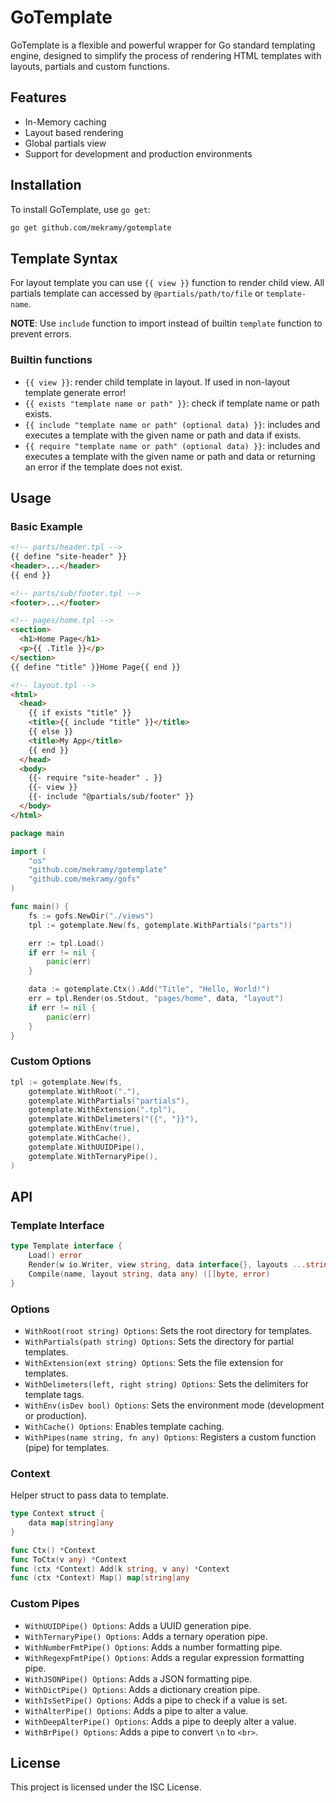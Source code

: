 # GoTemplate

GoTemplate is a flexible and powerful wrapper for Go standard templating engine, designed to simplify the process of rendering HTML templates with layouts, partials and custom functions.

## Features

- In-Memory caching
- Layout based rendering
- Global partials view
- Support for development and production environments

## Installation

To install GoTemplate, use `go get`:

```sh
go get github.com/mekramy/gotemplate
```

## Template Syntax

For layout template you can use `{{ view }}` function to render child view. All partials template can accessed by `@partials/path/to/file` or `template-name`.

**NOTE**: Use `include` function to import instead of builtin `template` function to prevent errors.

### Builtin functions

- `{{ view }}`: render child template in layout. If used in non-layout template generate error!
- `{{ exists "template name or path" }}`: check if template name or path exists.
- `{{ include "template name or path" (optional data) }}`: includes and executes a template with the given name or path and data if exists.
- `{{ require "template name or path" (optional data) }}`: includes and executes a template with the given name or path and data or returning an error if the template does not exist.

## Usage

### Basic Example

```html
<!-- parts/header.tpl -->
{{ define "site-header" }}
<header>...</header>
{{ end }}

<!-- parts/sub/footer.tpl -->
<footer>...</footer>

<!-- pages/home.tpl -->
<section>
  <h1>Home Page</h1>
  <p>{{ .Title }}</p>
</section>
{{ define "title" }}Home Page{{ end }}

<!-- layout.tpl -->
<html>
  <head>
    {{ if exists "title" }}
    <title>{{ include "title" }}</title>
    {{ else }}
    <title>My App</title>
    {{ end }}
  </head>
  <body>
    {{- require "site-header" . }}
    {{- view }}
    {{- include "@partials/sub/footer" }}
  </body>
</html>
```

```go
package main

import (
    "os"
    "github.com/mekramy/gotemplate"
    "github.com/mekramy/gofs"
)

func main() {
    fs := gofs.NewDir("./views")
    tpl := gotemplate.New(fs, gotemplate.WithPartials("parts"))

    err := tpl.Load()
    if err != nil {
        panic(err)
    }

    data := gotemplate.Ctx().Add("Title", "Hello, World!")
    err = tpl.Render(os.Stdout, "pages/home", data, "layout")
    if err != nil {
        panic(err)
    }
}
```

### Custom Options

```go
tpl := gotemplate.New(fs,
    gotemplate.WithRoot("."),
    gotemplate.WithPartials("partials"),
    gotemplate.WithExtension(".tpl"),
    gotemplate.WithDelimeters("{{", "}}"),
    gotemplate.WithEnv(true),
    gotemplate.WithCache(),
    gotemplate.WithUUIDPipe(),
    gotemplate.WithTernaryPipe(),
)
```

## API

### Template Interface

```go
type Template interface {
    Load() error
    Render(w io.Writer, view string, data interface{}, layouts ...string) error
    Compile(name, layout string, data any) ([]byte, error)
}
```

### Options

- `WithRoot(root string) Options`: Sets the root directory for templates.
- `WithPartials(path string) Options`: Sets the directory for partial templates.
- `WithExtension(ext string) Options`: Sets the file extension for templates.
- `WithDelimeters(left, right string) Options`: Sets the delimiters for template tags.
- `WithEnv(isDev bool) Options`: Sets the environment mode (development or production).
- `WithCache() Options`: Enables template caching.
- `WithPipes(name string, fn any) Options`: Registers a custom function (pipe) for templates.

### Context

Helper struct to pass data to template.

```go
type Context struct {
    data map[string]any
}

func Ctx() *Context
func ToCtx(v any) *Context
func (ctx *Context) Add(k string, v any) *Context
func (ctx *Context) Map() map[string]any
```

### Custom Pipes

- `WithUUIDPipe() Options`: Adds a UUID generation pipe.
- `WithTernaryPipe() Options`: Adds a ternary operation pipe.
- `WithNumberFmtPipe() Options`: Adds a number formatting pipe.
- `WithRegexpFmtPipe() Options`: Adds a regular expression formatting pipe.
- `WithJSONPipe() Options`: Adds a JSON formatting pipe.
- `WithDictPipe() Options`: Adds a dictionary creation pipe.
- `WithIsSetPipe() Options`: Adds a pipe to check if a value is set.
- `WithAlterPipe() Options`: Adds a pipe to alter a value.
- `WithDeepAlterPipe() Options`: Adds a pipe to deeply alter a value.
- `WithBrPipe() Options`: Adds a pipe to convert `\n` to `<br>`.

## License

This project is licensed under the ISC License.
